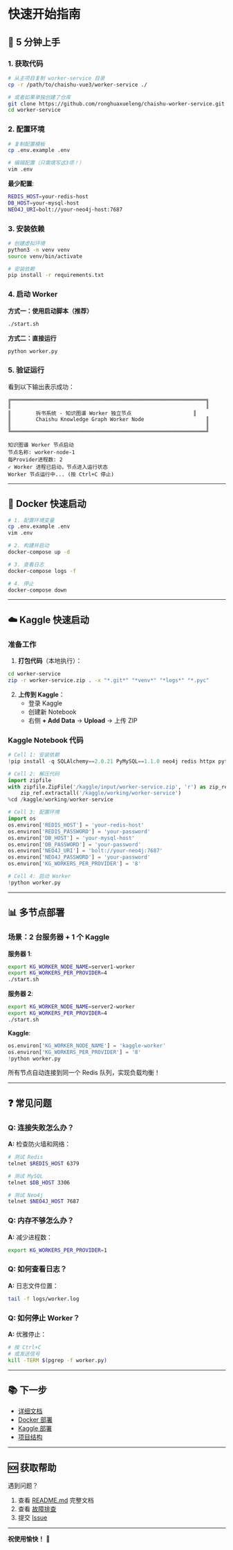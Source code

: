 # 快速开始指南

## 🚀 5 分钟上手

### 1. 获取代码

```bash
# 从主项目复制 worker-service 目录
cp -r /path/to/chaishu-vue3/worker-service ./

# 或者如果单独创建了仓库
git clone https://github.com/ronghuaxueleng/chaishu-worker-service.git
cd worker-service
```

### 2. 配置环境

```bash
# 复制配置模板
cp .env.example .env

# 编辑配置（只需填写这3项！）
vim .env
```

**最少配置**:
```bash
REDIS_HOST=your-redis-host
DB_HOST=your-mysql-host
NEO4J_URI=bolt://your-neo4j-host:7687
```

### 3. 安装依赖

```bash
# 创建虚拟环境
python3 -m venv venv
source venv/bin/activate

# 安装依赖
pip install -r requirements.txt
```

### 4. 启动 Worker

**方式一：使用启动脚本（推荐）**
```bash
./start.sh
```

**方式二：直接运行**
```bash
python worker.py
```

### 5. 验证运行

看到以下输出表示成功：

```
╔═══════════════════════════════════════════════════════════════╗
║                                                               ║
║        拆书系统 - 知识图谱 Worker 独立节点                    ║
║        Chaishu Knowledge Graph Worker Node                    ║
║                                                               ║
╚═══════════════════════════════════════════════════════════════╝

知识图谱 Worker 节点启动
节点名称: worker-node-1
每Provider进程数: 2
✓ Worker 进程已启动，节点进入运行状态
Worker 节点运行中... (按 Ctrl+C 停止)
```

---

## 🐳 Docker 快速启动

```bash
# 1. 配置环境变量
cp .env.example .env
vim .env

# 2. 构建并启动
docker-compose up -d

# 3. 查看日志
docker-compose logs -f

# 4. 停止
docker-compose down
```

---

## ☁️ Kaggle 快速启动

### 准备工作

1. **打包代码**（本地执行）：
```bash
cd worker-service
zip -r worker-service.zip . -x "*.git*" "*venv*" "*logs*" "*.pyc"
```

2. **上传到 Kaggle**：
   - 登录 Kaggle
   - 创建新 Notebook
   - 右侧 **+ Add Data** → **Upload** → 上传 ZIP

### Kaggle Notebook 代码

```python
# Cell 1: 安装依赖
!pip install -q SQLAlchemy==2.0.21 PyMySQL==1.1.0 neo4j redis httpx python-dotenv

# Cell 2: 解压代码
import zipfile
with zipfile.ZipFile('/kaggle/input/worker-service.zip', 'r') as zip_ref:
    zip_ref.extractall('/kaggle/working/worker-service')
%cd /kaggle/working/worker-service

# Cell 3: 配置环境
import os
os.environ['REDIS_HOST'] = 'your-redis-host'
os.environ['REDIS_PASSWORD'] = 'your-password'
os.environ['DB_HOST'] = 'your-mysql-host'
os.environ['DB_PASSWORD'] = 'your-password'
os.environ['NEO4J_URI'] = 'bolt://your-neo4j:7687'
os.environ['NEO4J_PASSWORD'] = 'your-password'
os.environ['KG_WORKERS_PER_PROVIDER'] = '8'

# Cell 4: 启动 Worker
!python worker.py
```

---

## 📊 多节点部署

### 场景：2 台服务器 + 1 个 Kaggle

**服务器 1**:
```bash
export KG_WORKER_NODE_NAME=server1-worker
export KG_WORKERS_PER_PROVIDER=4
./start.sh
```

**服务器 2**:
```bash
export KG_WORKER_NODE_NAME=server2-worker
export KG_WORKERS_PER_PROVIDER=4
./start.sh
```

**Kaggle**:
```python
os.environ['KG_WORKER_NODE_NAME'] = 'kaggle-worker'
os.environ['KG_WORKERS_PER_PROVIDER'] = '8'
!python worker.py
```

所有节点自动连接到同一个 Redis 队列，实现负载均衡！

---

## ❓ 常见问题

### Q: 连接失败怎么办？

**A:** 检查防火墙和网络：

```bash
# 测试 Redis
telnet $REDIS_HOST 6379

# 测试 MySQL
telnet $DB_HOST 3306

# 测试 Neo4j
telnet $NEO4J_HOST 7687
```

### Q: 内存不够怎么办？

**A:** 减少进程数：

```bash
export KG_WORKERS_PER_PROVIDER=1
```

### Q: 如何查看日志？

**A:** 日志文件位置：

```bash
tail -f logs/worker.log
```

### Q: 如何停止 Worker？

**A:** 优雅停止：

```bash
# 按 Ctrl+C
# 或发送信号
kill -TERM $(pgrep -f worker.py)
```

---

## 📚 下一步

- [详细文档](README.md)
- [Docker 部署](docs/Docker部署指南.md)
- [Kaggle 部署](docs/Kaggle部署Worker节点指南.md)
- [项目结构](docs/项目结构说明.md)

---

## 🆘 获取帮助

遇到问题？

1. 查看 [README.md](README.md) 完整文档
2. 查看 [故障排查](docs/项目结构说明.md#-故障排查)
3. 提交 [Issue](https://github.com/ronghuaxueleng/chaishu-vue3/issues)

---

**祝使用愉快！** 🎉
